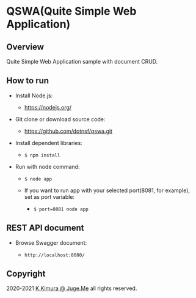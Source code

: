 # QSWA(Quite Simple Web Application)

## Overview

Quite Simple Web Application sample with document CRUD.


## How to run

- Install Node.js:

  - https://nodejs.org/

- Git clone or download source code:

  - https://github.com/dotnsf/qswa.git

- Install dependent libraries:

  - `$ npm install`

- Run with node command:

  - `$ node app`

  - If you want to run app with your selected port(8081, for example), set as port variable:

    - `$ port=8081 node app`


## REST API document

- Browse Swagger document:

  - `http://localhost:8080/`


## Copyright

2020-2021 [K.Kimura @ Juge.Me](https://github.com/dotnsf) all rights reserved.
